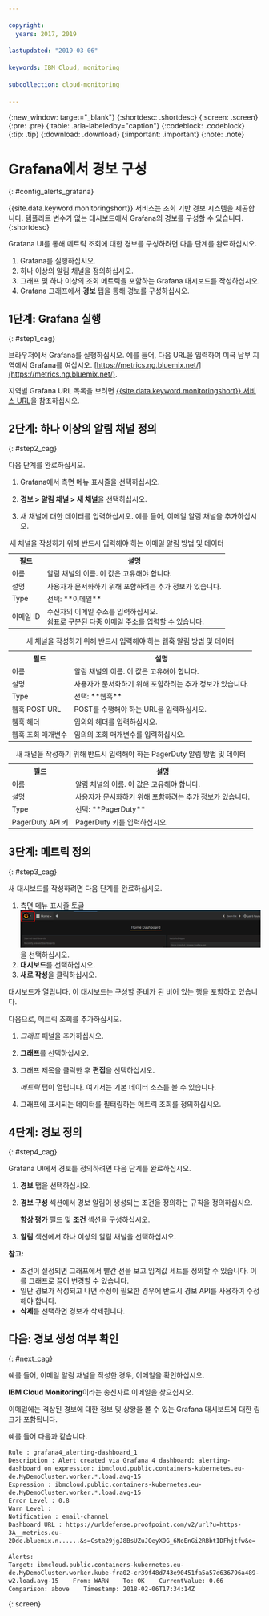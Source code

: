 ```yaml
---

copyright:
  years: 2017, 2019

lastupdated: "2019-03-06"

keywords: IBM Cloud, monitoring

subcollection: cloud-monitoring

---
```


{:new_window: target="_blank"}
{:shortdesc: .shortdesc}
{:screen: .screen}
{:pre: .pre}
{:table: .aria-labeledby="caption"}
{:codeblock: .codeblock}
{:tip: .tip}
{:download: .download}
{:important: .important}
{:note: .note}

# Grafana에서 경보 구성
{: #config_alerts_grafana}

{{site.data.keyword.monitoringshort}} 서비스는 조회 기반 경보 시스템을 제공합니다. 템플리트 변수가 없는 대시보드에서 Grafana의 경보를 구성할 수 있습니다. 
{:shortdesc}

Grafana UI를 통해 메트릭 조회에 대한 경보를 구성하려면 다음 단계를 완료하십시오.

1. Grafana를 실행하십시오.
2. 하나 이상의 알림 채널을 정의하십시오.
3. 그래프 및 하나 이상의 조회 메트릭을 포함하는 Grafana 대시보드를 작성하십시오. 
4. Grafana 그래프에서 **경보** 탭을 통해 경보를 구성하십시오.

## 1단계: Grafana 실행
{: #step1_cag}

브라우저에서 Grafana를 실행하십시오. 예를 들어, 다음 URL을 입력하여 미국 남부 지역에서 Grafana를 여십시오. [https://metrics.ng.bluemix.net/](https://metrics.ng.bluemix.net/).

지역별 Grafana URL 목록을 보려면 [{{site.data.keyword.monitoringshort}} 서비스 URL](/docs/services/cloud-monitoring?topic=cloud-monitoring-monitoring_ov#region)을 참조하십시오.

## 2단계: 하나 이상의 알림 채널 정의
{: #step2_cag}

다음 단계를 완료하십시오.

1. Grafana에서 측면 메뉴 표시줄을 선택하십시오.

2. **경보 > 알림 채널 > 새 채널**을 선택하십시오.

3. 새 채널에 대한 데이터를 입력하십시오. 예를 들어, 이메일 알림 채널을 추가하십시오.

<table>
  <caption>새 채널을 작성하기 위해 반드시 입력해야 하는 이메일 알림 방법 및 데이터</caption>
  <tr>
     <th>필드</th>
     <th>설명</th>
  </tr>
  <tr>
    <td>이름</td>
    <td>알림 채널의 이름. 이 값은 고유해야 합니다.</td>
  </tr>
  <tr>
    <td>설명</td>
    <td>사용자가 문서화하기 위해 포함하려는 추가 정보가 있습니다.</td>
  </tr>
  <tr>
    <td>Type</td>
    <td>선택: **이메일**</td>
  </tr>
  <tr>
    <td>이메일 ID</td>
    <td>수신자의 이메일 주소를 입력하십시오. </br>쉼표로 구분된 다중 이메일 주소를 입력할 수 있습니다.</td>
  </tr>
</table>

<table>
  <caption>새 채널을 작성하기 위해 반드시 입력해야 하는 웹훅 알림 방법 및 데이터</caption>
  <tr>
     <th>필드</th>
     <th>설명</th>
  </tr>
  <tr>
    <td>이름</td>
    <td>알림 채널의 이름. 이 값은 고유해야 합니다.</td>
  </tr>
  <tr>
    <td>설명</td>
    <td>사용자가 문서화하기 위해 포함하려는 추가 정보가 있습니다.</td>
  </tr>
  <tr>
    <td>Type</td>
    <td>선택: **웹훅**</td>
  </tr>
  <tr>
    <td>웹훅 POST URL</td>
    <td>POST를 수행해야 하는 URL을 입력하십시오.</td>
  </tr>
  <tr>
    <td>웹훅 헤더</td>
    <td>임의의 헤더를 입력하십시오.</td>
  </tr>
  <tr>
    <td>웹훅 조회 매개변수</td>
    <td>임의의 조회 매개변수를 입력하십시오.</td>
  </tr>
</table>

<table>
  <caption>새 채널을 작성하기 위해 반드시 입력해야 하는 PagerDuty 알림 방법 및 데이터</caption>
  <tr>
     <th>필드</th>
     <th>설명</th>
  </tr>
  <tr>
    <td>이름</td>
    <td>알림 채널의 이름. 이 값은 고유해야 합니다.</td>
  </tr>
  <tr>
    <td>설명</td>
    <td>사용자가 문서화하기 위해 포함하려는 추가 정보가 있습니다.</td>
  </tr>
  <tr>
    <td>Type</td>
    <td>선택: **PagerDuty**</td>
  </tr>
  <tr>
    <td>PagerDuty API 키</td>
    <td>PagerDuty 키를 입력하십시오.</td>
  </tr>
</table>

## 3단계: 메트릭 정의
{: #step3_cag}

새 대시보드를 작성하려면 다음 단계를 완료하십시오.

1. 측면 메뉴 표시줄 토글 ![Grafana 측면 메뉴 표시줄](images/grafana_settings.gif "Grafana 측면 메뉴 표시줄")을 선택하십시오.
2. **대시보드**를 선택하십시오.
3. **새로 작성**을 클릭하십시오.

대시보드가 열립니다. 이 대시보드는 구성할 준비가 된 비어 있는 행을 포함하고 있습니다. 

다음으로, 메트릭 조회를 추가하십시오.

1. *그래프* 패널을 추가하십시오.
2. **그래프**를 선택하십시오.
3. 그래프 제목을 클릭한 후 **편집**을 선택하십시오.
    
    *메트릭* 탭이 열립니다. 여기서는 기본 데이터 소스를 볼 수 있습니다.
    
4. 그래프에 표시되는 데이터를 필터링하는 메트릭 조회를 정의하십시오. 


## 4단계: 경보 정의
{: #step4_cag}

Grafana UI에서 경보를 정의하려면 다음 단계를 완료하십시오.

1. **경보** 탭을 선택하십시오.
2. **경보 구성** 섹션에서 경보 알림이 생성되는 조건을 정의하는 규칙을 정의하십시오.

    **항상 평가** 필드 및 **조건** 섹션을 구성하십시오.

3. **알림** 섹션에서 하나 이상의 알림 채널을 선택하십시오.

**참고:** 

* 조건이 설정되면 그래프에서 빨간 선을 보고 임계값 세트를 정의할 수 있습니다. 이를 그래프로 끌어 변경할 수 있습니다.
* 일단 경보가 작성되고 나면 수정이 필요한 경우에 반드시 경보 API를 사용하여 수정해야 합니다.
* **삭제**를 선택하면 경보가 삭제됩니다.

## 다음: 경보 생성 여부 확인
{: #next_cag}

예를 들어, 이메일 알림 채널을 작성한 경우, 이메일을 확인하십시오.

**IBM Cloud Monitoring**이라는 송신자로 이메일을 찾으십시오.

이메일에는 격상된 경보에 대한 정보 및 상황을 볼 수 있는 Grafana 대시보드에 대한 링크가 포함됩니다.

예를 들어 다음과 같습니다.

```
Rule : grafana4_alerting-dashboard_1
Description : Alert created via Grafana 4 dashboard: alerting-dashboard on expression: ibmcloud.public.containers-kubernetes.eu-de.MyDemoCluster.worker.*.load.avg-15
Expression : ibmcloud.public.containers-kubernetes.eu-de.MyDemoCluster.worker.*.load.avg-15
Error Level : 0.8
Warn Level :
Notification : email-channel
Dashboard URL : https://urldefense.proofpoint.com/v2/url?u=https-3A__metrics.eu-2Dde.bluemix.n......&s=Csta29jgJ8BsUZuJOeyX9G_6NoEnGi2RBbtIDFhjtfw&e=

Alerts:
Target: ibmcloud.public.containers-kubernetes.eu-de.MyDemoCluster.worker.kube-fra02-cr39f48d743e90451fa5a57d636796a489-w2.load.avg-15    From: WARN    To: OK    CurrentValue: 0.66    Comparison: above    Timestamp: 2018-02-06T17:34:14Z
```
{: screen}


